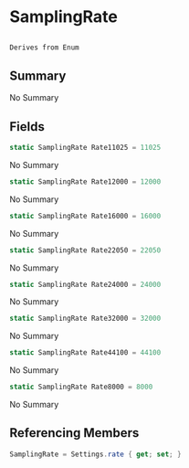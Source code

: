# SamplingRate

## 
```c#
Derives from Enum
```

## Summary

No Summary
## Fields

```c#
static SamplingRate Rate11025 = 11025
```
No Summary
```c#
static SamplingRate Rate12000 = 12000
```
No Summary
```c#
static SamplingRate Rate16000 = 16000
```
No Summary
```c#
static SamplingRate Rate22050 = 22050
```
No Summary
```c#
static SamplingRate Rate24000 = 24000
```
No Summary
```c#
static SamplingRate Rate32000 = 32000
```
No Summary
```c#
static SamplingRate Rate44100 = 44100
```
No Summary
```c#
static SamplingRate Rate8000 = 8000
```
No Summary
## Referencing Members

```c#
SamplingRate = Settings.rate { get; set; } 
```
